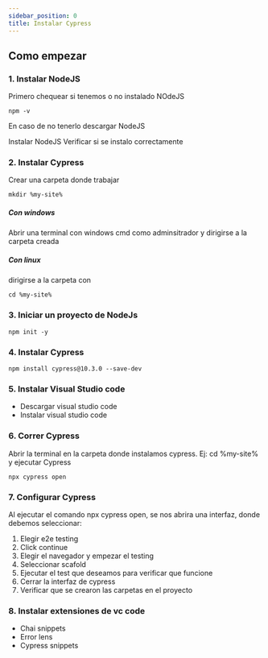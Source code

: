 ```yaml
---
sidebar_position: 0
title: Instalar Cypress
---
```


## Como empezar

### 1. Instalar NodeJS

Primero chequear si tenemos o no instalado NOdeJS
~~~
npm -v 
~~~
En caso de no tenerlo descargar NodeJS

  Instalar NodeJS
  Verificar si se instalo correctamente

### 2. Instalar Cypress
Crear una carpeta donde trabajar
~~~
mkdir %my-site%
~~~

##### Con windows
Abrir una terminal
con windows cmd como adminsitrador y dirigirse a la carpeta creada

##### Con linux
dirigirse a la carpeta con
~~~
cd %my-site%
~~~

### 3. Iniciar un proyecto de NodeJs
~~~
npm init -y
~~~

### 4. Instalar Cypress
~~~
npm install cypress@10.3.0 --save-dev
~~~

### 5. Instalar Visual Studio code
  
- Descargar visual studio code
- Instalar visual studio code
  
### 6. Correr Cypress
 Abrir la terminal en la carpeta donde instalamos cypress. Ej: cd %my-site% y ejecutar Cypress
 ~~~
 npx cypress open
 ~~~

### 7. Configurar Cypress
Al ejecutar el comando npx cypress open, se nos abrira una interfaz, donde debemos seleccionar:

1. Elegir e2e testing
2. Click continue
3. Elegir el navegador y empezar el testing
4. Seleccionar scafold 
5. Ejecutar el test que deseamos para verificar que funcione
6. Cerrar la interfaz de cypress
7. Verificar que se crearon las carpetas en el proyecto

### 8. Instalar extensiones de vc code
  - Chai snippets
  - Error lens
  - Cypress snippets
